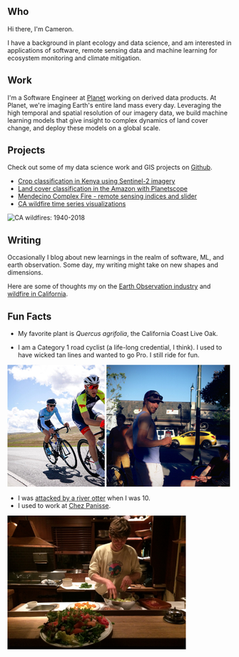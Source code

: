 ## Who
Hi there, I'm Cameron.

I have a background in plant ecology and data science, and am interested in applications of software, remote sensing data and machine learning for ecosystem monitoring and climate mitigation.


## Work
I'm a Software Engineer at [Planet](https://www.planet.com/) working on derived data products. At Planet, we're imaging Earth's entire land mass every day. Leveraging the high temporal and spatial resolution of our imagery data, we build machine learning models that give insight to complex dynamics of land cover change, and deploy these models on a global scale.


## Projects
Check out some of my data science work and GIS projects on [Github](https://github.com/cameronbronstein).

* [Crop classification in Kenya using Sentinel-2 imagery](https://github.com/cameronbronstein/iclr-radiant-crops)
* [Land cover classification in the Amazon with Planetscope](https://github.com/cameronbronstein/Planet-Amazon-Deep-Learning)
* [Mendecino Complex Fire - remote sensing indices and slider](https://cambostein.users.earthengine.app/view/mendocino-complex-fire)
* [CA wildfire time series visualizations](https://github.com/cameronbronstein/ca_wildfire_timeseries)

![CA wildfires: 1940-2018](assets/img/ca_wildfire.gif)


## Writing
Occasionally I blog about new learnings in the realm of software, ML, and earth observation. Some day, my writing might take on new shapes and dimensions. 

Here are some of thoughts my on the [Earth Observation industry](https://medium.com/@cambostein/reflections-on-ard19-ce9dddc7e64f) and [wildfire in California](https://medium.com/@cambostein/visualizing-the-mendocino-complex-fire-with-google-earth-engine-a5df0823e02c).


## Fun Facts
* My favorite plant is _Quercus agrifolia_, the California Coast Live Oak.

* I am a Category 1 road cyclist (a life-long credential, I think). I used to have wicked tan lines and wanted to go Pro. I still ride for fun.

<p float="left">
  <img src="assets/img/glory_days.jpg" alt="glory days " height="273" />
  <img src="assets/img/biketan.jpg" alt="bike days " height="273" />
</p>

* I was [attacked by a river otter](https://www.wemjournal.org/article/S1080-6032(07)70202-8/fulltext) when I was 10.
* I used to work at [Chez Panisse](https://www.chezpanisse.com/about/chez-panisse).

<img src="assets/img/salad_fingers.png" alt="Chez Panisse" width="400">